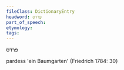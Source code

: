 ```yaml
---
fileClass: DictionaryEntry
headword: פּרדס
part_of_speech: 
etymology: 
tags: 
---
```

פּרדס

pardess 'ein Baumgarten' {Friedrich 1784: 30}